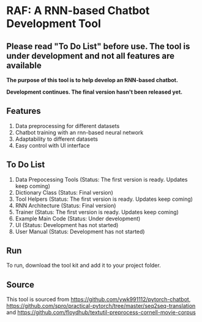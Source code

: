 # RAF: A RNN-based Chatbot Development Tool

## Please read "To Do List" before use. The tool is under development and not all features are available

**The purpose of this tool is to help develop an RNN-based chatbot.**

**Development continues. The final version hasn't been released yet.**

## Features
1) Data preprocessing for different datasets
2) Chatbot training with an rnn-based neural network
3) Adaptability to different datasets
4) Easy control with UI interface

## To Do List
1) Data Prepocessing Tools (Status: The first version is ready. Updates keep coming)
2) Dictionary Class (Status: Final version)
3) Tool Helpers (Status: The first version is ready. Updates keep coming)
4) RNN Architecture (Status: Final version)
5) Trainer (Status: The first version is ready. Updates keep coming)
6) Example Main Code (Status: Under development)
7) UI (Status: Development has not started)
8) User Manual (Status: Development has not started)

## Run
To run, download the tool kit and add it to your project folder.

## Source
This tool is sourced from https://github.com/ywk991112/pytorch-chatbot, https://github.com/spro/practical-pytorch/tree/master/seq2seq-translation and https://github.com/floydhub/textutil-preprocess-cornell-movie-corpus

